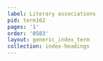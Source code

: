 ```yaml
---
label: Literary associations
pid: term102
pages: '1'
order: '0583'
layout: generic_index_term
collection: index-headings
---
```

